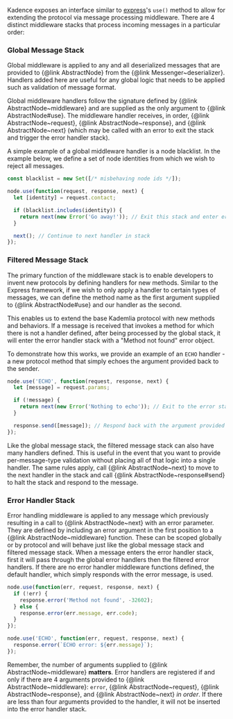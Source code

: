 Kadence exposes an interface similar to [express](https://expressjs.com)'s 
`use()` method to allow for extending the protocol via message processing 
middleware. There are 4 distinct middleware stacks that process incoming 
messages in a particular order:

### Global Message Stack

Global middleware is applied to any and all deserialized messages that are 
provided to {@link AbstractNode} from the {@link Messenger~deserializer}. 
Handlers added here are useful for any global logic that needs to be applied 
such as validation of message format.

Global middleware handlers follow the signature defined by 
{@link AbstractNode~middleware} and are supplied as the only argument to 
{@link AbstractNode#use}. The middleware handler receives, in order, 
{@link AbstractNode~request}, {@link AbstractNode~response}, and 
{@link AbstractNode~next} (which may be called with an error to exit the stack
and trigger the error handler stack).

A simple example of a global middleware handler is a node blacklist. In the 
example below, we define a set of node identities from which we wish to reject 
all messages.

```js
const blacklist = new Set([/* misbehaving node ids */]);

node.use(function(request, response, next) {
  let [identity] = request.contact;

  if (blacklist.includes(identity)) {
    return next(new Error('Go away!')); // Exit this stack and enter error stack
  }

  next(); // Continue to next handler in stack
});
```

### Filtered Message Stack

The primary function of the middleware stack is to enable developers to invent 
new protocols by defining handlers for new methods. Similar to the Express 
framework, if we wish to only apply a handler to certain types of messages, we 
can define the method name as the first argument supplied to 
{@link AbstractNode#use} and our handler as the second. 

This enables us to extend the base Kademlia protocol with new methods and 
behaviors. If a message is received that invokes a method for which there is 
not a handler defined, after being processed by the global stack, it will enter 
the error handler stack with a "Method not found" error object.

To demonstrate how this works, we provide an example of an `ECHO` handler - a 
new protocol method that simply echoes the argument provided back to the 
sender.

```js
node.use('ECHO', function(request, response, next) {
  let [message] = request.params;

  if (!message) {
    return next(new Error('Nothing to echo')); // Exit to the error stack
  }

  response.send([message]); // Respond back with the argument provided
});
```

Like the global message stack, the filtered message stack can also have many 
handlers defined. This is useful in the event that you want to provide 
per-message-type validation without placing all of that logic into a single 
handler. The same rules apply, call {@link AbstractNode~next} to move to the 
next handler in the stack and call {@link AbstractNode~response#send} to halt 
the stack and respond to the message.

### Error Handler Stack

Error handling middleware is applied to any message which previously resulting 
in a call to {@link AbstractNode~next} with an error parameter. They are 
defined by including an error argument in the first position to a
{@link AbstractNode~middleware} function. These can be scoped globally or by 
protocol and will behave just like the global message stack and filtered 
message stack. When a message enters the error handler stack, first it will 
pass through the global error handlers then the filtered error handlers. If 
there are no error handler middleware functions defined, the default handler, 
which simply responds with the error message, is used.

```js
node.use(function(err, request, response, next) {
  if (!err) {
    response.error('Method not found', -32602);
  } else {
    response.error(err.message, err.code);
  }
});

node.use('ECHO', function(err, request, response, next) {
  response.error(`ECHO error: ${err.message}`);
});
```

Remember, the number of arguments supplied to {@link AbstractNode~middleware} 
**matters**. Error handlers are registered if and only if there are 4 arguments 
provided to {@link AbstractNode~middleware}: `error`, 
{@link AbstractNode~request}, {@link AbstractNode~response}, and 
{@link AbstractNode~next} *in order*. If there are less than four arguments 
provided to the handler, it will not be inserted into the error handler stack.
